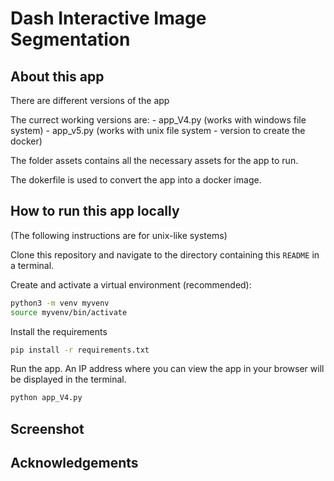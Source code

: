 # Dash Interactive Image Segmentation

## About this app
There are different versions of the app

The currect working versions are:
    - app_V4.py (works with windows file system)
    - app_v5.py (works with unix file system - version to create the docker)

The folder assets contains all the necessary assets for the app to run.

The dokerfile is used to convert the app into a docker image.

## How to run this app locally

(The following instructions are for unix-like systems)

Clone this repository and navigate to the directory containing this `README` in
a terminal.

Create and activate a virtual environment (recommended):

```bash
python3 -m venv myvenv
source myvenv/bin/activate
```

Install the requirements

```bash
pip install -r requirements.txt
```

Run the app. An IP address where you can view the app in your browser will be
displayed in the terminal.

```bash
python app_V4.py
```

## Screenshot



## Acknowledgements



